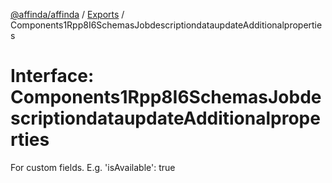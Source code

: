 [@affinda/affinda](../README.md) / [Exports](../modules.md) / Components1Rpp8I6SchemasJobdescriptiondataupdateAdditionalproperties

# Interface: Components1Rpp8I6SchemasJobdescriptiondataupdateAdditionalproperties

For custom fields. E.g. 'isAvailable': true

